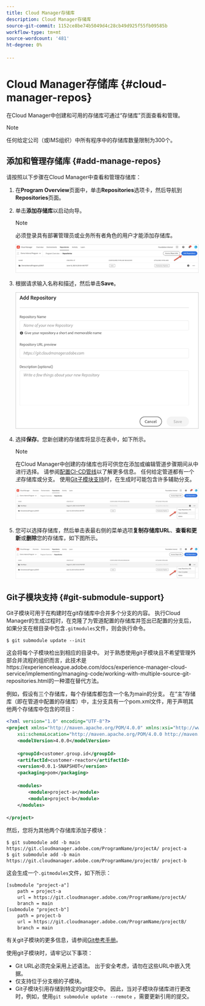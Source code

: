 ```yaml
---
title: Cloud Manager存储库
description: Cloud Manager存储库
source-git-commit: 1152ce8be74b5049d4c28cb49d925f55fb09585b
workflow-type: tm+mt
source-wordcount: '481'
ht-degree: 0%

---
```


# Cloud Manager存储库 {#cloud-manager-repos}

在Cloud Manager中创建和可用的存储库可通过“存储库”页面查看和管理。

>[!NOTE]
>任何给定公司（或IMS组织）中所有程序中的存储库数量限制为300个。

## 添加和管理存储库 {#add-manage-repos}

请按照以下步骤在Cloud Manager中查看和管理存储库：

1. 在&#x200B;**Program Overview**&#x200B;页面中，单击&#x200B;**Repositories**&#x200B;选项卡，然后导航到&#x200B;**Repositories**&#x200B;页面。

1. 单击&#x200B;**添加存储库**&#x200B;以启动向导。

   >[!NOTE]
   >必须登录具有部署管理员或业务所有者角色的用户才能添加存储库。

   ![](assets/repos/create-repo2.png)


1. 根据请求输入名称和描述，然后单击&#x200B;**Save**。

   ![](assets/repos/repo-1.png)

1. 选择&#x200B;**保存**。您新创建的存储库将显示在表中，如下所示。

   >[!NOTE]
   >在Cloud Manager中创建的存储库也将可供您在添加或编辑管道步骤期间从中进行选择。 请参阅[配置CI-CD管线](https://experienceleague.adobe.com/docs/experience-manager-cloud-service/implementing/using-cloud-manager/configure-pipeline.html?lang=en)以了解更多信息。 任何给定管道都有一个&#x200B;*主*&#x200B;存储库或分支。 使用[Git子模块支持](#git-submodule-support)时，在生成时可能包含许多辅助分支。

   ![](assets/repos/create-repo3.png)

1. 您可以选择存储库，然后单击表最右侧的菜单选项&#x200B;**复制存储库URL**、**查看和更新**&#x200B;或&#x200B;**删除**&#x200B;您的存储库，如下图所示。

   ![](assets/repos/create-repo3.png)


## Git子模块支持 {#git-submodule-support}

Git子模块可用于在构建时在git存储库中合并多个分支的内容。 执行Cloud Manager的生成过程时，在克隆了为管道配置的存储库并签出已配置的分支后，如果分支在根目录中包含`.gitmodules`文件，则会执行命令。

```
$ git submodule update --init
```

这会将每个子模块检出到相应的目录中。 对于熟悉使用git子模块且不希望管理外部合并流程的组织而言，此技术是https://experienceleague.adobe.com/docs/experience-manager-cloud-service/implementing/managing-code/working-with-multiple-source-git-repositories.html的一种潜在替代方法。

例如，假设有三个存储库，每个存储库都包含一个名为main的分支。 在“主”存储库（即在管道中配置的存储库）中，主分支具有一个pom.xml文件，用于声明其他两个存储库中包含的项目：

```xml
<?xml version="1.0" encoding="UTF-8"?>
<project xmlns="http://maven.apache.org/POM/4.0.0" xmlns:xsi="http://www.w3.org/2001/XMLSchema-instance"
    xsi:schemaLocation="http://maven.apache.org/POM/4.0.0 http://maven.apache.org/maven-v4_0_0.xsd">
    <modelVersion>4.0.0</modelVersion>
   
    <groupId>customer.group.id</groupId>
    <artifactId>customer-reactor</artifactId>
    <version>0.0.1-SNAPSHOT</version>
    <packaging>pom</packaging>
   
    <modules>
        <module>project-a</module>
        <module>project-b</module>
    </modules>
   
</project>
```

然后，您将为其他两个存储库添加子模块：

```
$ git submodule add -b main https://git.cloudmanager.adobe.com/ProgramName/projectA/ project-a
$ git submodule add -b main https://git.cloudmanager.adobe.com/ProgramName/projectB/ project-b
```

这会生成一个`.gitmodules`文件，如下所示：

```
[submodule "project-a"]
    path = project-a
    url = https://git.cloudmanager.adobe.com/ProgramName/projectA/
    branch = main
[submodule "project-b"]
    path = project-b
    url = https://git.cloudmanager.adobe.com/ProgramName/projectB/
    branch = main
```

有关git子模块的更多信息，请参阅[Git参考手册](https://git-scm.com/book/en/v2/Git-Tools-Submodules)。

使用git子模块时，请牢记以下事项：

* Git URL必须完全采用上述语法。 出于安全考虑，请勿在这些URL中嵌入凭据。
* 仅支持位于分支根的子模块。
* Git子模块引用存储到特定的git提交中。 因此，当对子模块存储库进行更改时，例如，使用`git submodule update --remote` ，需要更新引用的提交。

